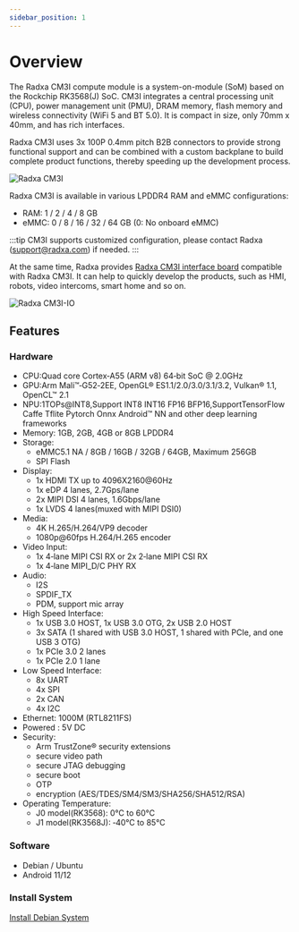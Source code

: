 ```yaml
---
sidebar_position: 1
---
```


# Overview

The Radxa CM3I compute module is a system-on-module (SoM) based on the Rockchip RK3568(J) SoC. CM3I integrates a central processing unit (CPU), power management unit (PMU), DRAM memory, flash memory and wireless connectivity (WiFi 5 and BT 5.0). It is compact in size, only 70mm x 40mm, and has rich interfaces.

Radxa CM3I uses 3x 100P 0.4mm pitch B2B connectors to provide strong functional support and can be combined with a custom backplane to build complete product functions, thereby speeding up the development process.

![Radxa CM3I](/img/cm3i/cm3i-overview.webp)

Radxa CM3I is available in various LPDDR4 RAM and eMMC configurations:

- RAM: 1 / 2 / 4 / 8 GB
- eMMC: 0 / 8 / 16 / 32 / 64 GB (0: No onboard eMMC)

:::tip
CM3I supports customized configuration, please contact Radxa (support@radxa.com) if needed.
:::

At the same time, Radxa provides [Radxa CM3I interface board](/compute-module/cm3i/accessories-guides/cm3i-io-board) compatible with Radxa CM3I. It can help to quickly develop the products,
such as HMI, robots, video intercoms, smart home and so on.

![Radxa CM3I-IO](/img/cm3i/cm3i-io-overview.webp)

## Features

### Hardware

- CPU:Quad core Cortex‑A55 (ARM v8) 64‑bit SoC @ 2.0GHz
- GPU:Arm Mali™‑G52‑2EE, OpenGL® ES1.1/2.0/3.0/3.1/3.2, Vulkan® 1.1, OpenCL™ 2.1
- NPU:1TOPs@INT8,Support INT8 INT16 FP16 BFP16,SupportTensorFlow Caffe Tflite Pytorch Onnx Android™ NN and other deep learning frameworks
- Memory: 1GB, 2GB, 4GB or 8GB LPDDR4
- Storage:
  - eMMC5.1 NA / 8GB / 16GB / 32GB / 64GB, Maximum 256GB
  - SPI Flash
- Display:
  - 1x HDMI TX up to 4096X2160@60Hz
  - 1x eDP 4 lanes, 2.7Gps/lane
  - 2x MIPI DSI 4 lanes, 1.6Gbps/lane
  - 1x LVDS 4 lanes(muxed with MIPI DSI0)
- Media:
  - 4K H.265/H.264/VP9 decoder
  - 1080p@60fps H.264/H.265 encoder
- Video Input:
  - 1x 4‑lane MIPI CSI RX or 2x 2‑lane MIPI CSI RX
  - 1x 4‑lane MIPI_D/C PHY RX
- Audio:
  - I2S
  - SPDIF_TX
  - PDM, support mic array
- High Speed Interface:
  - 1x USB 3.0 HOST, 1x USB 3.0 OTG, 2x USB 2.0 HOST
  - 3x SATA (1 shared with USB 3.0 HOST, 1 shared with PCIe, and one USB 3 OTG)
  - 1x PCIe 3.0 2 lanes
  - 1x PCIe 2.0 1 lane
- Low Speed Interface:
  - 8x UART
  - 4x SPI
  - 2x CAN
  - 4x I2C
- Ethernet: 1000M (RTL8211FS)
- Powered : 5V DC
- Security:
  - Arm TrustZone® security extensions
  - secure video path
  - secure JTAG debugging
  - secure boot
  - OTP
  - encryption (AES/TDES/SM4/SM3/SHA256/SHA512/RSA)
- Operating Temperature:
  - J0 model(RK3568): 0°C to 60°C
  - J1 model(RK3568J): ‑40°C to 85°C

### Software

- Debian / Ubuntu
- Android 11/12

### Install System

[Install Debian System](/compute-module/cm3i/install-debian-system)
